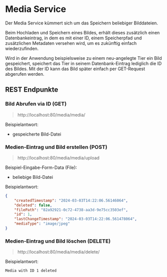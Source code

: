 # Media Service

Der Media Service kümmert sich um das Speichern beliebiger Bilddateien. 

Beim Hochladen und Speichern eines Bildes, erhält dieses zusätzlich einen Datenbankeintrag, in dem es mit einer ID, einem Speicherpfad und zusätzlichen Metadaten versehen wird, um es zukünftig einfach wiederzufinden.

Wird in der Anwendung beispielsweise zu einem neu-angelegte Tier ein Bild gespeichert, speichert das Tier in seinem Datenbank-Eintrag lediglich die ID des Bildes. Mit der ID kann das Bild später einfach per GET-Request abgerufen werden.

## REST Endpunkte

### Bild Abrufen via ID (GET)

> http://localhost:80/media/media/<MEDIAID>

Beispielantwort:

+ gespeicherte Bild-Datei

### Medien-Eintrag und Bild erstellen (POST)

> http://localhost:80/media/media/upload

Beispiel-Eingabe-Form-Data (File):

+ beliebige Bild-Datei

Beispielantwort:

```json
{
    "createdTimestamp": "2024-03-03T14:22:06.56146064",
    "deleted": false,
    "filePath": "82a92921-0c72-4738-aa3d-9e75cc3503ef",
    "id": 1,
    "lastChangeTimestamp": "2024-03-03T14:22:06.561478064",
    "mediaType": "image/jpeg"
}
```

### Medien-Eintrag und Bild löschen (DELETE)

> http://localhost:80/media/media/delete/<MEDIAID>

Beispielantwort:
```
Media with ID 1 deleted
```
